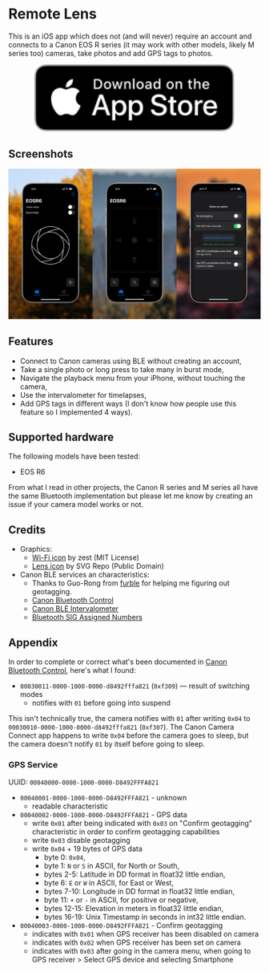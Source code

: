 # Remote Lens

This is an iOS app which does not (and will never) require an account and connects to a Canon EOS R series (it may work with other models, likely M series too) cameras, take photos and add GPS tags to photos.

<p align="center">
    <a href="https://apps.apple.com/app/remote-lens/id6748348414">
        <img src="Images/Download_on_the_App_Store.svg" alt="download_on_appstore" width="400"/>
    </a>
</p>

## Screenshots

![screenshots](Images/Screenshots.png)

## Features

* Connect to Canon cameras using BLE without creating an account,
* Take a single photo or long press to take many in burst mode,
* Navigate the playback menu from your iPhone, without touching the camera,
* Use the intervalometer for timelapses,
* Add GPS tags in different ways (I don't know how people use this feature so I implemented 4 ways).

## Supported hardware

The following models have been tested:

* EOS R6

From what I read in other projects, the Canon R series and M series all have the same Bluetooth implementation but please let me know by creating an issue if your camera model works or not.

## Credits

* Graphics:
    - [Wi-Fi icon](https://www.svgrepo.com/svg/510343/wifi-high) by zest (MIT License)
    - [Lens icon](https://www.svgrepo.com/svg/79115/lens) by SVG Repo (Public Domain)
* Canon BLE services an characteristics:
    - Thanks to Guo-Rong from [furble](https://github.com/gkoh/furble) for helping me figuring out geotagging.
    - [Canon Bluetooth Control](https://github.com/3bl3gamer/canon-bluetooth-control)
    - [Canon BLE Intervalometer](https://github.com/robot9706/CanonBLEIntervalometer)
    - [Bluetooth SIG Assigned Numbers](https://www.bluetooth.com/wp-content/uploads/Files/Specification/HTML/Assigned_Numbers/out/en/Assigned_Numbers.pdf)

## Appendix

In order to complete or correct what's been documented in [Canon Bluetooth Control](https://github.com/3bl3gamer/canon-bluetooth-control), here's what I found:

* `00030011-0000-1000-0000-d8492fffa821` (`0xf309`) — result of switching modes
    - notifies with `01` before going into suspend

This isn't technically true, the camera notifies with `01` after writing `0x04` to `00030010-0000-1000-0000-d8492fffa821` (`0xf307`). The Canon Camera Connect app happens to write `0x04` before the camera goes to sleep, but the camera doesn't notify `01` by itself before going to sleep.

### GPS Service

UUID: `00040000-0000-1000-0000-D8492FFFA821`

* `00040001-0000-1000-0000-D8492FFFA821` - unknown
    - readable characteristic
* `00040002-0000-1000-0000-D8492FFFA821` - GPS data
    - write `0x01` after being indicated with `0x03` on "Confirm geotagging" characteristic in order to confirm geotagging capabilities
    - write `0x03` disable geotagging
    - write `0x04` + 19 bytes of GPS data
        * byte 0: `0x04`,
        * byte 1: `N` or `S` in ASCII, for North or South,
        * bytes 2-5: Latitude in DD format in float32 little endian,
        * byte 6: `E` or `W` in ASCII, for East or West,
        * bytes 7-10: Longitude in DD format in float32 little endian,
        * byte 11: `+` or `-` in ASCII, for positive or negative,
        * bytes 12-15: Elevation in meters in float32 little endian,
        * bytes 16-19: Unix Timestamp in seconds in int32 little endian.
* `00040003-0000-1000-0000-D8492FFFA821` - Confirm geotagging
    - indicates with `0x01` when GPS receiver has been disabled on camera
    - indicates with `0x02` when GPS receiver has been set on camera
    - indicates with `0x03` after going in the camera menu, when going to GPS receiver > Select GPS device and selecting Smartphone
